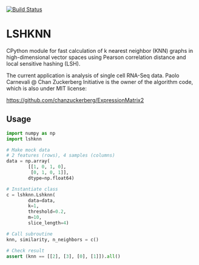 [![Build Status](https://travis-ci.org/iosonofabio/lshknn.svg?branch=master)](https://travis-ci.org/iosonofabio/lshknn)

# LSHKNN
CPython module for fast calculation of k nearest neighbor (KNN) graphs in high-dimensional vector spaces using Pearson correlation distance and local sensitive hashing (LSH).

The current application is analysis of single cell RNA-Seq data. Paolo Carnevali @ Chan Zuckerberg Initiative is the owner of the algorithm code, which is also under MIT license:

https://github.com/chanzuckerberg/ExpressionMatrix2

## Usage
```python
import numpy as np
import lshknn

# Make mock data
# 2 features (rows), 4 samples (columns)
data = np.array(
        [[1, 0, 1, 0],
         [0, 1, 0, 1]],
        dtype=np.float64)

# Instantiate class
c = lshknn.Lshknn(
        data=data,
        k=1,
        threshold=0.2,
        m=10,
        slice_length=4)

# Call subroutine
knn, similarity, n_neighbors = c()

# Check result
assert (knn == [[2], [3], [0], [1]]).all()
```
